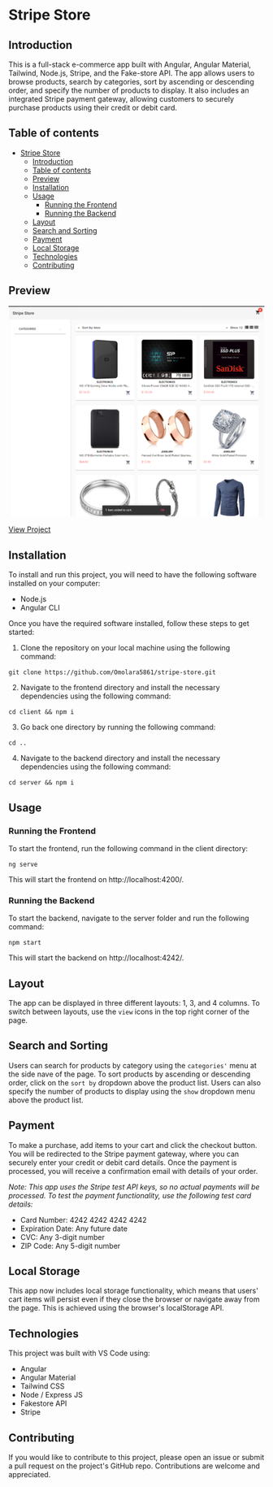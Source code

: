 # Stripe Store

## Introduction
This is a full-stack e-commerce app built with Angular, Angular Material, Tailwind, Node.js, Stripe, and the Fake-store API. The app allows users to browse products, search by categories, sort by ascending or descending order, and specify the number of products to display. It also includes an integrated Stripe payment gateway, allowing customers to securely purchase products using their credit or debit card.


## Table of contents
- [Stripe Store](#stripe-store)
  - [Introduction](#introduction)
  - [Table of contents](#table-of-contents)
  - [Preview](#preview)
  - [Installation](#installation)
  - [Usage](#usage)
    - [Running the Frontend](#running-the-frontend)
    - [Running the Backend](#running-the-backend)
  - [Layout](#layout)
  - [Search and Sorting](#search-and-sorting)
  - [Payment](#payment)
  - [Local Storage](#local-storage)
  - [Technologies](#technologies)
  - [Contributing](#contributing)

## Preview

![The homepage that shows where users can add product to cart](/client/src/assets/preview.png "Project Homepage")


[View Project](https://stripestore.vercel.app "Live link")

## Installation
To install and run this project, you will need to have the following software installed on your computer:

- Node.js
- Angular CLI

Once you have the required software installed, follow these steps to get started:

1. Clone the repository on your local machine using the following command:

```
git clone https://github.com/Omolara5861/stripe-store.git
```

2. Navigate to the frontend directory and install the necessary dependencies using the following command:

```
cd client && npm i
```

3. Go back one directory by running the following command:
```
cd ..
```

4. Navigate to the backend directory and install the necessary dependencies using the following command:

```
cd server && npm i
```

## Usage
### Running the Frontend

To start the frontend, run the following command in the client directory:
```
ng serve
```
This will start the frontend on http://localhost:4200/.

### Running the Backend

To start the backend, navigate to the server folder and run the following command:

```
npm start
```

This will start the backend on http://localhost:4242/.

## Layout
The app can be displayed in three different layouts: 1, 3, and 4 columns. To switch between layouts, use the `view` icons in the top right corner of the page.

## Search and Sorting
Users can search for products by category using the `categories'` menu at the side nave of the page. To sort products by ascending or descending order, click on the `sort by` dropdown above the product list. Users can also specify the number of products to display using the `show` dropdown menu above the product list.

## Payment
To make a purchase, add items to your cart and click the checkout button. You will be redirected to the Stripe payment gateway, where you can securely enter your credit or debit card details. Once the payment is processed, you will receive a confirmation email with details of your order.

*Note: This app uses the Stripe test API keys, so no actual payments will be processed. To test the payment functionality, use the following test card details:*

- Card Number: 4242 4242 4242 4242
- Expiration Date: Any future date
- CVC: Any 3-digit number
- ZIP Code: Any 5-digit number

## Local Storage
This app now includes local storage functionality, which means that users' cart items will persist even if they close the browser or navigate away from the page. This is achieved using the browser's localStorage API.

## Technologies
This project was built with VS Code using:
- Angular
- Angular Material
- Tailwind CSS
- Node / Express JS
- Fakestore API
- Stripe

## Contributing
If you would like to contribute to this project, please open an issue or submit a pull request on the project's GitHub repo. Contributions are welcome and appreciated.
